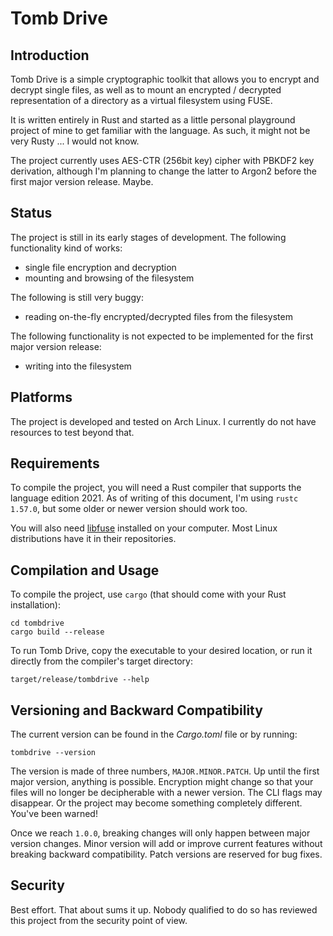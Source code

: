 # Tomb Drive

## Introduction

Tomb Drive is a simple cryptographic toolkit that allows you to encrypt and
decrypt single files, as well as to mount an encrypted / decrypted
representation of a directory as a virtual filesystem using FUSE.

It is written entirely in Rust and started as a little personal playground
project of mine to get familiar with the language. As such, it might not be
very Rusty ... I would not know.

The project currently uses AES-CTR (256bit key) cipher with PBKDF2 key
derivation, although I'm planning to change the latter to Argon2 before the
first major version release. Maybe.

## Status

The project is still in its early stages of development. The following
functionality kind of works:
  - single file encryption and decryption
  - mounting and browsing of the filesystem

The following is still very buggy:
  - reading on-the-fly encrypted/decrypted files from the filesystem

The following functionality is not expected to be implemented for the first
major version release:
  - writing into the filesystem

## Platforms

The project is developed and tested on Arch Linux. I currently do not have
resources to test beyond that.

## Requirements

To compile the project, you will need a Rust compiler that supports the
language edition 2021. As of writing of this document, I'm using `rustc 1.57.0`,
but some older or newer version should work too.

You will also need [libfuse](https://github.com/libfuse/libfuse/) installed
on your computer. Most Linux distributions have it in their repositories.

## Compilation and Usage

To compile the project, use `cargo` (that should come with your Rust
installation):

    cd tombdrive
    cargo build --release

To run Tomb Drive, copy the executable to your desired location, or run it
directly from the compiler's target directory:

    target/release/tombdrive --help

## Versioning and Backward Compatibility

The current version can be found in the _Cargo.toml_ file or by running:

    tombdrive --version

The version is made of three numbers, `MAJOR.MINOR.PATCH`. Up until the first
major version, anything is possible. Encryption might change so that your files
will no longer be decipherable with a newer version. The CLI flags may
disappear. Or the project may become something completely different. You've
been warned!

Once we reach `1.0.0`, breaking changes will only happen between major version
changes. Minor version will add or improve current features without breaking
backward compatibility. Patch versions are reserved for bug fixes.

## Security

Best effort. That about sums it up. Nobody qualified to do so has reviewed
this project from the security point of view.
